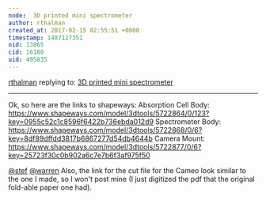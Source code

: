 ```yaml
---
node:  3D printed mini spectrometer
author: rthalman
created_at: 2017-02-15 02:55:51 +0000
timestamp: 1487127351
nid: 13865
cid: 16180
uid: 495835
---
```




[rthalman](../profile/rthalman) replying to: [ 3D printed mini spectrometer](../notes/rthalman/01-19-2017/3d-printed-mini-spectrometer)

----
Ok, so here are the links to shapeways:
Absorption Cell Body: https://www.shapeways.com/model/3dtools/5722864/0/123?key=0955c52c1c8596f6422b736ebda012d9
Spectrometer Body: https://www.shapeways.com/model/3dtools/5722868/0/6?key=8df89dffdd3817b6867277d54db4644b
Camera Mount: https://www.shapeways.com/model/3dtools/5722877/0/6?key=25723f30c0b902a6c7e7b6f3af975f50

[@stef](/profile/stef) [@warren](/profile/warren)
Also, the link for the cut file for the Cameo look similar to the one I made, so I won't post mine (I just digitized the pdf that the original fold-able paper one had).